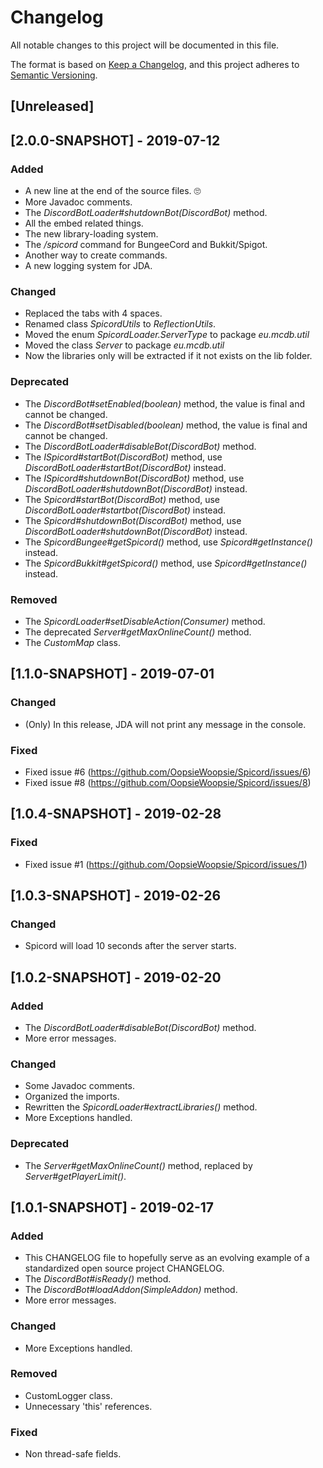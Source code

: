 # Changelog
All notable changes to this project will be documented in this file.

The format is based on [Keep a Changelog](https://keepachangelog.com/en/1.0.0/),
and this project adheres to [Semantic Versioning](https://semver.org/spec/v2.0.0.html).

## [Unreleased]

## [2.0.0-SNAPSHOT] - 2019-07-12
### Added
- A new line at the end of the source files. 🙄
- More Javadoc comments.
- The *DiscordBotLoader#shutdownBot(DiscordBot)* method.
- All the embed related things.
- The new library-loading system.
- The */spicord* command for BungeeCord and Bukkit/Spigot.
- Another way to create commands.
- A new logging system for JDA.

### Changed
- Replaced the tabs with 4 spaces.
- Renamed class *SpicordUtils* to *ReflectionUtils*.
- Moved the enum *SpicordLoader.ServerType* to package *eu.mcdb.util*
- Moved the class *Server* to package *eu.mcdb.util*
- Now the libraries only will be extracted if it not exists on the lib folder.

### Deprecated
- The *DiscordBot#setEnabled(boolean)* method, the value is final and cannot be changed.
- The *DiscordBot#setDisabled(boolean)* method, the value is final and cannot be changed.
- The *DiscordBotLoader#disableBot(DiscordBot)* method.
- The *ISpicord#startBot(DiscordBot)* method, use *DiscordBotLoader#startBot(DiscordBot)* instead.
- The *ISpicord#shutdownBot(DiscordBot)* method, use *DiscordBotLoader#shutdownBot(DiscordBot)* instead.
- The *Spicord#startBot(DiscordBot)* method, use *DiscordBotLoader#startbot(DiscordBot)* instead.
- The *Spicord#shutdownBot(DiscordBot)* method, use *DiscordBotLoader#shutdownBot(DiscordBot)* instead.
- The *SpicordBungee#getSpicord()* method, use *Spicord#getInstance()* instead.
- The *SpicordBukkit#getSpicord()* method, use *Spicord#getInstance()* instead.

### Removed
- The *SpicordLoader#setDisableAction(Consumer<Void>)* method.
- The deprecated *Server#getMaxOnlineCount()* method.
- The *CustomMap* class.

## [1.1.0-SNAPSHOT] - 2019-07-01
### Changed
- (Only) In this release, JDA will not print any message in the console.

### Fixed
- Fixed issue #6 (https://github.com/OopsieWoopsie/Spicord/issues/6)
- Fixed issue #8 (https://github.com/OopsieWoopsie/Spicord/issues/8)

## [1.0.4-SNAPSHOT] - 2019-02-28
### Fixed
- Fixed issue #1 (https://github.com/OopsieWoopsie/Spicord/issues/1)

## [1.0.3-SNAPSHOT] - 2019-02-26
### Changed
- Spicord will load 10 seconds after the server starts.

## [1.0.2-SNAPSHOT] - 2019-02-20
### Added
- The *DiscordBotLoader#disableBot(DiscordBot)* method.
- More error messages.

### Changed
- Some Javadoc comments.
- Organized the imports.
- Rewritten the *SpicordLoader#extractLibraries()* method.
- More Exceptions handled.

### Deprecated
- The *Server#getMaxOnlineCount()* method, replaced by *Server#getPlayerLimit()*.

## [1.0.1-SNAPSHOT] - 2019-02-17
### Added
- This CHANGELOG file to hopefully serve as an evolving example of a
  standardized open source project CHANGELOG.
- The *DiscordBot#isReady()* method.
- The *DiscordBot#loadAddon(SimpleAddon)* method.
- More error messages.

### Changed
- More Exceptions handled.

### Removed
- CustomLogger class.
- Unnecessary 'this' references.

### Fixed
- Non thread-safe fields.
